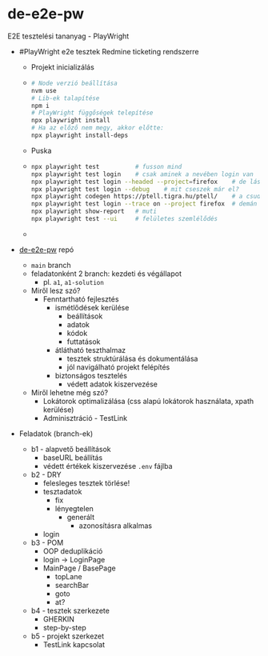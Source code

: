 # de-e2e-pw
E2E tesztelési tananyag - PlayWright 

- \#PlayWright e2e tesztek Redmine ticketing rendszerre

  - Projekt inicializálás

  - ```bash
    # Node verzió beállítása
    nvm use
    # Lib-ek talapítése
    npm i
    # PlayWright függőségek telepítése
    npx playwright install
    # Ha az előző nem megy, akkor előtte:
    npx playwright install-deps
    ```

  - Puska

  - ```bash
    npx playwright test          # fusson mind
    npx playwright test login    # csak aminek a nevében login van
    npx playwright test login --headed --project=firefox    # de lássam is ff-ban
    npx playwright test login --debug    # mit cseszek már el?
    npx playwright codegen https://ptell.tigra.hu/ptell/    # a csuda fogja kézzel megírni
    npx playwright test login --trace on --project firefox  # demán csak visszanézném később
    npx playwright show-report   # muti
    npx playwright test --ui     # felületes szemlélődés
    ```

  - 

- [de-e2e-pw](https://github.com/sirlanda/de-e2e-pw) repó

  - `main` branch
  - feladatonként 2 branch: kezdeti és végállapot
    - pl. `a1`, `a1-solution`
  - Miről lesz szó?
    - Fenntartható fejlesztés
      - ismétlődések kerülése
        - beállítások
        - adatok
        - kódok
        - futtatások
      - átlátható teszthalmaz
        - tesztek struktúrálása és dokumentálása
        - jól navigálható projekt felépítés
      - biztonságos tesztelés
        - védett adatok kiszervezése
  - Miről lehetne még szó?
    - Lokátorok optimalizálása (css alapú lokátorok használata, xpath kerülése)
    - Adminisztráció - TestLink

- Feladatok (branch-ek)

  - b1 - alapvető beállítások
    - baseURL beállítás
    - védett értékek kiszervezése `.env` fájlba
  - b2 - DRY
    - felesleges tesztek törlése!
    - tesztadatok
      - fix
      - lényegtelen
        - generált
          - azonosításra alkalmas
    - login
  - b3 - POM
    - OOP deduplikáció
    - login -> LoginPage
    - MainPage / BasePage
      - topLane
      - searchBar
      - goto
      - at?
  - b4 - tesztek szerkezete
    - GHERKIN
    - step-by-step
  - b5 - projekt szerkezet
    - TestLink kapcsolat